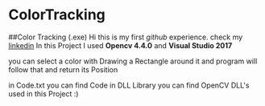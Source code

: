 # ColorTracking
##Color Tracking (.exe)
Hi this is my first *github* experience.
check my [linkedin](https://www.linkedin.com/in/amir-mohammad-ghiasi-867960241)
In this Project I used **Opencv 4.4.0** and **Visual Studio 2017**

you can select a color with Drawing a Rectangle around it 
and program will follow that and return its Position 

in Code.txt you can find Code
in DLL Library you can find OpenCV DLL's used in this Project :)
